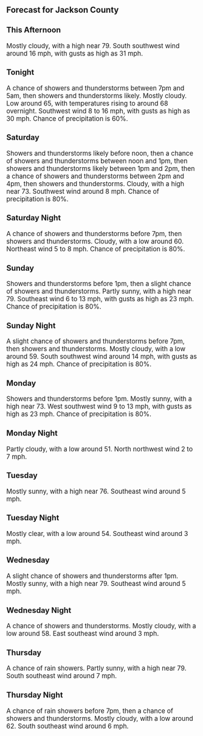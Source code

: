 <div>
   <h2>Forecast for Jackson County</h2>
   <p>
      <div style="font-size:120%">
         <h3>This Afternoon</h3>Mostly cloudy, with a high near 79. South southwest wind around 16 mph, with gusts as high as 31 mph.<br></div>
   </p>
   <p>
      <div style="font-size:120%">
         <h3>Tonight</h3>A chance of showers and thunderstorms between 7pm and 5am, then showers and thunderstorms likely. Mostly cloudy. Low around
         65, with temperatures rising to around 68 overnight. Southwest wind 8 to 16 mph, with gusts as high as 30 mph. Chance of precipitation
         is 60%.<br></div>
   </p>
   <p>
      <div style="font-size:120%">
         <h3>Saturday</h3>Showers and thunderstorms likely before noon, then a chance of showers and thunderstorms between noon and 1pm, then showers
         and thunderstorms likely between 1pm and 2pm, then a chance of showers and thunderstorms between 2pm and 4pm, then showers
         and thunderstorms. Cloudy, with a high near 73. Southwest wind around 8 mph. Chance of precipitation is 80%.<br></div>
   </p>
   <p>
      <div style="font-size:120%">
         <h3>Saturday Night</h3>A chance of showers and thunderstorms before 7pm, then showers and thunderstorms. Cloudy, with a low around 60. Northeast
         wind 5 to 8 mph. Chance of precipitation is 80%.<br></div>
   </p>
   <p>
      <div style="font-size:120%">
         <h3>Sunday</h3>Showers and thunderstorms before 1pm, then a slight chance of showers and thunderstorms. Partly sunny, with a high near 79.
         Southeast wind 6 to 13 mph, with gusts as high as 23 mph. Chance of precipitation is 80%.<br></div>
   </p>
   <p>
      <div style="font-size:120%">
         <h3>Sunday Night</h3>A slight chance of showers and thunderstorms before 7pm, then showers and thunderstorms. Mostly cloudy, with a low around
         59. South southwest wind around 14 mph, with gusts as high as 24 mph. Chance of precipitation is 80%.<br></div>
   </p>
   <p>
      <div style="font-size:120%">
         <h3>Monday</h3>Showers and thunderstorms before 1pm. Mostly sunny, with a high near 73. West southwest wind 9 to 13 mph, with gusts as high
         as 23 mph. Chance of precipitation is 80%.<br></div>
   </p>
   <p>
      <div style="font-size:120%">
         <h3>Monday Night</h3>Partly cloudy, with a low around 51. North northwest wind 2 to 7 mph.<br></div>
   </p>
   <p>
      <div style="font-size:120%">
         <h3>Tuesday</h3>Mostly sunny, with a high near 76. Southeast wind around 5 mph.<br></div>
   </p>
   <p>
      <div style="font-size:120%">
         <h3>Tuesday Night</h3>Mostly clear, with a low around 54. Southeast wind around 3 mph.<br></div>
   </p>
   <p>
      <div style="font-size:120%">
         <h3>Wednesday</h3>A slight chance of showers and thunderstorms after 1pm. Mostly sunny, with a high near 79. Southeast wind around 5 mph.<br></div>
   </p>
   <p>
      <div style="font-size:120%">
         <h3>Wednesday Night</h3>A chance of showers and thunderstorms. Mostly cloudy, with a low around 58. East southeast wind around 3 mph.<br></div>
   </p>
   <p>
      <div style="font-size:120%">
         <h3>Thursday</h3>A chance of rain showers. Partly sunny, with a high near 79. South southeast wind around 7 mph.<br></div>
   </p>
   <p>
      <div style="font-size:120%">
         <h3>Thursday Night</h3>A chance of rain showers before 7pm, then a chance of showers and thunderstorms. Mostly cloudy, with a low around 62. South
         southeast wind around 6 mph.<br></div>
   </p>
</div>